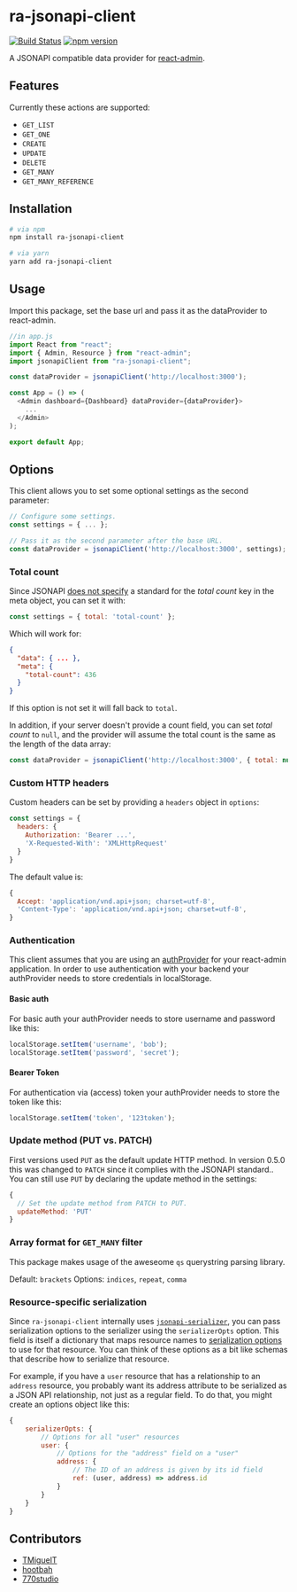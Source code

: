 # ra-jsonapi-client
[![Build Status](https://travis-ci.org/henvo/ra-jsonapi-client.svg?branch=master)](https://travis-ci.org/henvo/ra-jsonapi-client)
[![npm version](https://badge.fury.io/js/ra-jsonapi-client.svg)](https://badge.fury.io/js/ra-jsonapi-client)

A JSONAPI compatible data provider for
[react-admin](https://github.com/marmelab/react-admin).


## Features
Currently these actions are supported:

* `GET_LIST`
* `GET_ONE`
* `CREATE`
* `UPDATE`
* `DELETE`
* `GET_MANY`
* `GET_MANY_REFERENCE`

## Installation

```sh
# via npm
npm install ra-jsonapi-client

# via yarn
yarn add ra-jsonapi-client
```

## Usage

Import this package, set the base url and pass it as the dataProvider to
react-admin.

```javascript
//in app.js
import React from "react";
import { Admin, Resource } from "react-admin";
import jsonapiClient from "ra-jsonapi-client";

const dataProvider = jsonapiClient('http://localhost:3000');

const App = () => (
  <Admin dashboard={Dashboard} dataProvider={dataProvider}>
    ...
  </Admin>
);

export default App;
```

## Options
This client allows you to set some optional settings as the second parameter:

``` javascript
// Configure some settings.
const settings = { ... };

// Pass it as the second parameter after the base URL.
const dataProvider = jsonapiClient('http://localhost:3000', settings);
```

### Total count
Since JSONAPI [does not specify](http://jsonapi.org/examples/#pagination)
a standard for the *total count* key in the meta object, you can set it with:

``` javascript
const settings = { total: 'total-count' };
```

Which will work for:
``` json
{
  "data": { ... },
  "meta": {
    "total-count": 436
  }
}
```
If this option is not set it will fall back to `total`.

In addition, if your server doesn't provide a count field, you can set *total
count* to `null`, and the provider will assume the total count is the same as
the length of the data array:

``` javascript
const dataProvider = jsonapiClient('http://localhost:3000', { total: null });
```

### Custom HTTP headers
Custom headers can be set by providing a `headers` object in `options`:

``` javascript
const settings = {
  headers: {
    Authorization: 'Bearer ...',
    'X-Requested-With': 'XMLHttpRequest'
  }
}
```
The default value is:
``` javascript
{
  Accept: 'application/vnd.api+json; charset=utf-8',
  'Content-Type': 'application/vnd.api+json; charset=utf-8',
}
```

### Authentication

This client assumes that you are using an
[authProvider](https://bit.ly/2NSYjS9) for your react-admin
application. In order to use authentication with your backend your authProvider
needs to store credentials in localStorage.

#### Basic auth

For basic auth your authProvider needs to store username and password like this:

``` javascript
localStorage.setItem('username', 'bob');
localStorage.setItem('password', 'secret');
```

#### Bearer Token

For authentication via (access) token your authProvider needs to store the token
like this:

``` javascript
localStorage.setItem('token', '123token');
```

### Update method (PUT vs. PATCH)
First versions used `PUT` as the default update HTTP method.
In version 0.5.0 this was changed to `PATCH` since it complies with the
JSONAPI standard.. You can still use `PUT` by declaring the update method in
the settings:

``` javascript
{
  // Set the update method from PATCH to PUT.
  updateMethod: 'PUT'
}
```

### Array format for `GET_MANY` filter
This package makes usage of the aweseome `qs` querystring parsing library.

Default: `brackets`
Options: `indices`, `repeat`, `comma`

### Resource-specific serialization
Since `ra-jsonapi-client` internally uses
[`jsonapi-serializer`](https://github.com/SeyZ/jsonapi-serializer), you can pass serialization
options to the serializer using the `serializerOpts` option. This field is itself a dictionary
that maps resource names to
[serialization options](https://github.com/SeyZ/jsonapi-serializer#available-serialization-option-opts-argument)
to use for that resource. You can think of these options as a bit like schemas that describe how
to serialize that resource.

For example, if you have a `user` resource that has a relationship
to an `address` resource, you probably want its address attribute to be serialized as a JSON API
relationship, not just as a regular field. To do that, you might create an options object like this:
```javascript
{
    serializerOpts: {
        // Options for all "user" resources
        user: {
            // Options for the "address" field on a "user"
            address: {
                // The ID of an address is given by its id field
                ref: (user, address) => address.id
            }
        }
    }
}
```

## Contributors
* [TMiguelT](https://github.com/TMiguelT)
* [hootbah](https://github.com/hootbah)
* [770studio](https://github.com/770studio)

